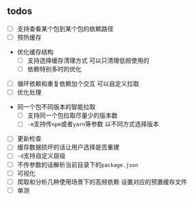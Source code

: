 

## todos

- [ ] 支持查看某个包到某个包的依赖路径
- [ ] 预热缓存
- 优化缓存结构
    - [ ] 支持选择缓存清理方式 可以只清理低频使用的
    - [ ] 依赖特别多时的优化
- [ ] 循环依赖和重复依赖加个交互 可以自定义拉取
- [ ] 优化处理
- 同一个包不同版本的智能拉取
    - [ ] 支持同一个包拉取尽量少的版本数
    - [ ] `-m`支持传`npm`或者`yarn`等参数 以不同方式选择版本
- [ ] 更新检查
- [ ] 缓存数据损坏的话让用户选择是否重建
- [ ] `-d`支持自定义层级
- [ ] 不传参数的话解析当前目录下的`package.json`
- [ ] 可视化
- [ ] 爬取和分析几种使用场景下的高频依赖 设置对应的预置缓存文件
- [ ] 单测